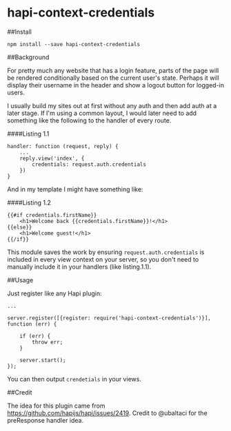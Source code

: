 # hapi-context-credentials

##Install

`npm install --save hapi-context-credentials`

##Background

For pretty much any website that has a login feature, parts of the page will be rendered conditionally based on the current user's state. Perhaps it will display their username in the header and show a logout button for logged-in users.

I usually build my sites out at first without any auth and then add auth at a later stage. If I'm using a common layout, I would later need to add something like the following to the handler of every route.

####Listing 1.1

    handler: function (request, reply) {
        ...
        reply.view('index', {
            credentials: request.auth.credentials
        })
    }
  
And in my template I might have something like:

####Listing 1.2

    {{#if credentials.firstName}}
        <h1>Welcome back {{credentials.firstName}}!</h1>
    {{else}}
        <h1>Welcome guest!</h1>
    {{/if}}

This module saves the work by ensuring `request.auth.credentials` is included in every view context on your server, so you don't need to manually include it in your handlers (like listing.1.1).

##Usage

Just register like any Hapi plugin:

    ...

    server.register([{register: require('hapi-context-credentials')}], function (err) {
        
        if (err) {
            throw err;
        }
        
        server.start();
    });
    
You can then output `crendetials` in your views. 

##Credit

The idea for this plugin came from https://github.com/hapijs/hapi/issues/2419. Credit to @ubaltaci for the preResponse handler idea.

